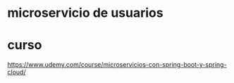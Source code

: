 # microservicio de usuarios

# curso
https://www.udemy.com/course/microservicios-con-spring-boot-y-spring-cloud/